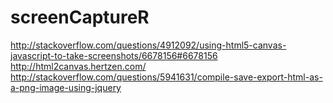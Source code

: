 # screenCaptureR


http://stackoverflow.com/questions/4912092/using-html5-canvas-javascript-to-take-screenshots/6678156#6678156
http://html2canvas.hertzen.com/
http://stackoverflow.com/questions/5941631/compile-save-export-html-as-a-png-image-using-jquery

